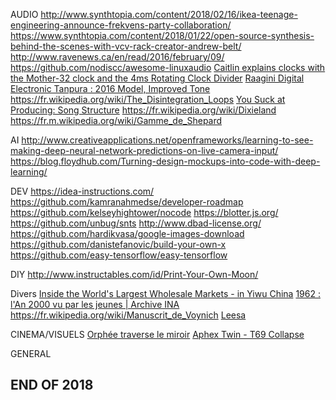 
AUDIO
http://www.synthtopia.com/content/2018/02/16/ikea-teenage-engineering-announce-frekvens-party-collaboration/
https://www.synthtopia.com/content/2018/01/22/open-source-synthesis-behind-the-scenes-with-vcv-rack-creator-andrew-belt/
http://www.ravenews.ca/en/read/2016/february/09/
https://github.com/nodiscc/awesome-linuxaudio
[Caitlin explains clocks with the Mother-32 clock and the 4ms Rotating Clock Divider](https://youtu.be/NXla4kpUFGU)
[Raagini Digital Electronic Tanpura : 2016 Model, Improved Tone](https://www.youtube.com/watch?v=Z-4WChdlKd0)
https://fr.wikipedia.org/wiki/The_Disintegration_Loops
[You Suck at Producing: Song Structure](https://youtu.be/_Moy3kntvMg)
https://fr.wikipedia.org/wiki/Dixieland
https://fr.m.wikipedia.org/wiki/Gamme_de_Shepard

AI
http://www.creativeapplications.net/openframeworks/learning-to-see-making-deep-neural-network-predictions-on-live-camera-input/
https://blog.floydhub.com/Turning-design-mockups-into-code-with-deep-learning/


DEV
https://idea-instructions.com/
https://github.com/kamranahmedse/developer-roadmap
https://github.com/kelseyhightower/nocode
https://blotter.js.org/
https://github.com/unbug/snts
http://www.dbad-license.org/
https://github.com/hardikvasa/google-images-download
https://github.com/danistefanovic/build-your-own-x
https://github.com/easy-tensorflow/easy-tensorflow

DIY
http://www.instructables.com/id/Print-Your-Own-Moon/



Divers
[Inside the World's Largest Wholesale Markets - in Yiwu China](https://youtu.be/RDd10-poMm8)
[1962 : l'An 2000 vu par les jeunes | Archive INA](https://youtu.be/emvHuVnwbJo)
https://fr.wikipedia.org/wiki/Manuscrit_de_Voynich
[Leesa](https://youtu.be/GFVY5gmWPpw)

CINEMA/VISUELS
[Orphée traverse le miroir](https://www.youtube.com/watch?v=wxsvEgOTaxA)
[Aphex Twin - T69 Collapse](https://youtu.be/SqayDnQ2wmw)


GENERAL
















## END OF 2018
